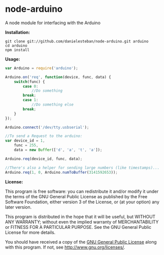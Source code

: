 node-arduino
============

A node module for interfacing with the Arduino

**Installation:**

	git clone git://github.com/danielesteban/node-arduino.git arduino
	cd arduino
	npm install

**Usage:**

```javascript
var Arduino = require('arduino');

Arduino.on('req', function(device, func, data) {
	switch(func) {
		case 0:
			//Do something
		break;
		case 1:
			//Do something else
		break;
	}
});

Arduino.connect('/dev/tty.usbserial');

//To send a Request to the arduino:
var device_id = 1,
	func = 255,
	data = new Buffer(['d', 'a', 't', 'a']);

Arduino.req(device_id, func, data);

//There's also a helper for sending large numbers (like timestamps)...
Arduino.req(1, 0, Arduino.numToBuffer(3141592653));
```

**License:**

This program is free software: you can redistribute it and/or modify
it under the terms of the GNU General Public License as published by
the Free Software Foundation, either version 3 of the License, or
(at your option) any later version.

This program is distributed in the hope that it will be useful,
but WITHOUT ANY WARRANTY; without even the implied warranty of
MERCHANTABILITY or FITNESS FOR A PARTICULAR PURPOSE. See the
GNU General Public License for more details.

You should have received a copy of the [GNU General Public License](https://github.com/danielesteban/node-arduino/blob/master/LICENSE)
along with this program. If not, see <http://www.gnu.org/licenses/>.
